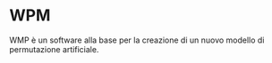 # WPM
WMP è un software alla base per la creazione di un nuovo modello di permutazione artificiale.
